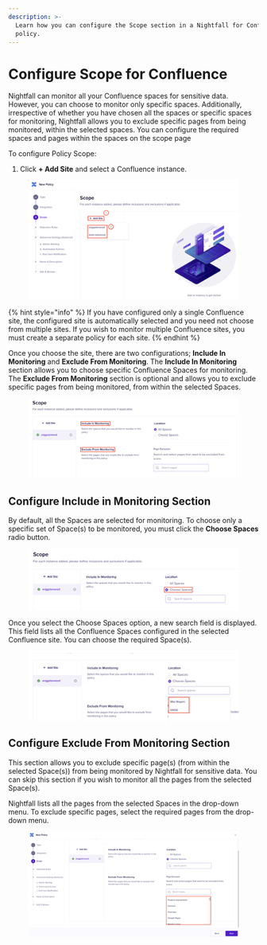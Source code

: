 ```yaml
---
description: >-
  Learn how you can configure the Scope section in a Nightfall for Confluence
  policy.
---
```


# Configure Scope for Confluence

Nightfall can monitor all your Confluence spaces for sensitive data. However, you can choose to monitor only specific spaces. Additionally, irrespective of whether you have chosen all the spaces or specific spaces for monitoring, Nightfall allows you to exclude specific pages from being monitored, within the selected spaces. You can configure the required spaces and pages within the spaces on the scope page

To configure Policy Scope:

1. Click **+ Add Site** and select a Confluence instance.

<figure><img src="../../.gitbook/assets/image (1169).png" alt=""><figcaption></figcaption></figure>

{% hint style="info" %}
If you have configured only a single Confluence site, the configured site is automatically selected and you need not choose from multiple sites. If you wish to monitor multiple Confluence sites, you must create a separate policy for each site.&#x20;
{% endhint %}

Once you choose the site, there are two configurations; **Include In Monitoring** and **Exclude From Monitoring**. The **Include In Monitoring** section allows you to choose specific Confluence Spaces for monitoring. The **Exclude From Monitoring** section is optional and allows you to exclude specific pages from being monitored, from within the selected Spaces.&#x20;

<figure><img src="../../.gitbook/assets/image (1170).png" alt=""><figcaption></figcaption></figure>

## Configure Include in Monitoring Section

By default, all the Spaces are selected for monitoring. To choose only a specific set of Space(s) to be monitored, you must click the **Choose Spaces** radio button.

<figure><img src="../../.gitbook/assets/image (1171).png" alt=""><figcaption></figcaption></figure>

Once you select the Choose Spaces option, a new search field is displayed. This field lists all the Confluence Spaces configured in the selected Confluence site. You can choose the required Space(s).

<figure><img src="../../.gitbook/assets/image (1172).png" alt=""><figcaption></figcaption></figure>

## Configure Exclude From Monitoring Section

This section allows you to exclude specific page(s) (from within the selected Space(s)) from being monitored by Nightfall for sensitive data. You can skip this section if you wish to monitor all the pages from the selected Space(s).&#x20;

Nightfall lists all the pages from the selected Spaces in the drop-down menu. To exclude specific pages, select the required pages from the drop-down menu.

<figure><img src="../../.gitbook/assets/image (1173).png" alt=""><figcaption></figcaption></figure>
